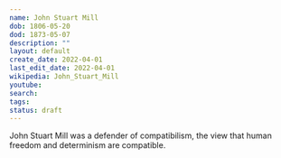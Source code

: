 ```yaml
---
name: John Stuart Mill
dob: 1806-05-20
dod: 1873-05-07
description: ""
layout: default
create_date: 2022-04-01
last_edit_date: 2022-04-01
wikipedia: John_Stuart_Mill
youtube: 
search: 
tags:
status: draft
---
```

John Stuart Mill was a defender of compatibilism, the view that human freedom and determinism are compatible.

